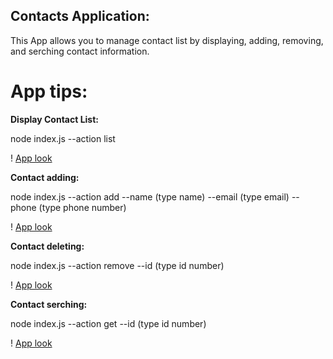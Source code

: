 ## Contacts Application:

This App allows you to manage contact list by displaying, adding, removing, and serching contact information.

# App tips:

**Display Contact List:**

node index.js --action list

! [App look](..//goit-node-js-hw-01-CLI/img/Contact%20List%20Display_jpg.jpg)

**Contact adding:**

node index.js --action add --name (type name) --email (type email) --phone (type phone number)

! [App look](./img/Contact%20Adding_jpg.jpg)

**Contact deleting:**

node index.js --action remove --id (type id number)

! [App look](./img/Contact%20Removing_jpg.jpg)

**Contact serching:**

node index.js --action get --id (type id number)

! [App look](./img/Contact%20Fetching.png)
